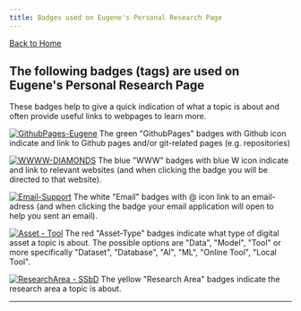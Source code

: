 ```yaml
---
title: Badges used on Eugene's Personal Research Page
---
```


[Back to Home](index)
## The following badges (tags) are used on Eugene's Personal Research Page
These badges help to give a quick indication of what a topic is about and often provide useful links to webpages to learn more.

[![GithubPages-Eugene](https://img.shields.io/badge/GithubPages-EPvanSomeren-green?logo=github)](https://evansomeren.github.io "Github Page of Eugene P van Someren") The green "GithubPages" badges with Github icon indicate and link to Github pages and/or git-related pages (e.g. repositories)

[![WWWW-DIAMONDS](https://img.shields.io/badge/WWW-DIAMONDS-blue?logo=writedotas&logoColor=blue)](https://diamonds.tno.nl "Weblink to: TNO's DIAMONDS platform") The blue "WWW" badges with blue W icon indicate and link to relevant websites (and when clicking the badge you will be directed to that website).

[![Email-Support](https://img.shields.io/badge/Email-DIAMONDS%20Support-white?logo=maildotru&logoColor=white)](mailto:support.diamonds@tno.nl "Sent email to DIAMONDS Support") The white "Email" badges with @ icon link to an email-adress (and when clicking the badge your email application will open to help you sent an email).

[![Asset - Tool](https://img.shields.io/badge/Asset--Type-Tool-Red?logo=academia&logoColor=red&color=red)](asset_tool "Asset-Type = Tool") The red "Asset-Type" badges indicate what type of digital asset a topic is about. The possible options are "Data", "Model", "Tool" or more specifically "Dataset", "Database", "AI", "ML", "Online Tool", "Local Tool".

[![ResearchArea - SSbD](https://img.shields.io/badge/Research_Area-SSbD-yellow?logo=resend&logoColor=yellow)](area_ssbd "Research Area = SSbD") The yellow "Research Area" badges indicate the research area a topic is about.

---
